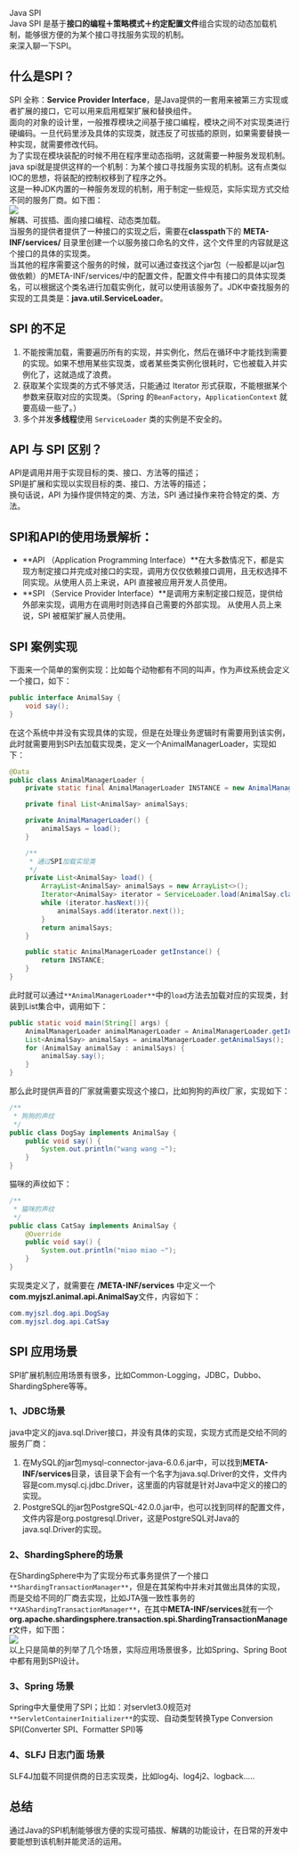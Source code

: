 Java SPI<br />Java SPI 是基于**接口的编程＋策略模式＋约定配置文件**组合实现的动态加载机制，能够很方便的为某个接口寻找服务实现的机制。<br />来深入聊一下SPI。
<a name="qLZBf"></a>
## 什么是SPI？
SPI 全称：**Service Provider Interface**，是Java提供的一套用来被第三方实现或者扩展的接口，它可以用来启用框架扩展和替换组件。<br />面向的对象的设计里，一般推荐模块之间基于接口编程，模块之间不对实现类进行硬编码。一旦代码里涉及具体的实现类，就违反了可拔插的原则，如果需要替换一种实现，就需要修改代码。<br />为了实现在模块装配的时候不用在程序里动态指明，这就需要一种服务发现机制。java spi就是提供这样的一个机制：为某个接口寻找服务实现的机制。这有点类似IOC的思想，将装配的控制权移到了程序之外。<br />这是一种JDK内置的一种服务发现的机制，用于制定一些规范，实际实现方式交给不同的服务厂商。如下图：<br />![](https://cdn.nlark.com/yuque/0/2022/png/396745/1651800392211-01fab624-c8d9-48ff-842f-7711e478985b.png#clientId=u9ebe409c-dbf3-4&from=paste&id=u1f5b7e49&originHeight=359&originWidth=1080&originalType=url&ratio=1&rotation=0&showTitle=false&status=done&style=none&taskId=u15b8141a-e187-4975-86be-eed468114b7&title=)<br />解耦、可拔插、面向接口编程、动态类加载。<br />当服务的提供者提供了一种接口的实现之后，需要在**classpath**下的 **META-INF/services/** 目录里创建一个以服务接口命名的文件，这个文件里的内容就是这个接口的具体的实现类。<br />当其他的程序需要这个服务的时候，就可以通过查找这个jar包（一般都是以jar包做依赖）的META-INF/services/中的配置文件，配置文件中有接口的具体实现类名，可以根据这个类名进行加载实例化，就可以使用该服务了。JDK中查找服务的实现的工具类是：**java.util.ServiceLoader**。
<a name="Mjxl8"></a>
## SPI 的不足

1. 不能按需加载，需要遍历所有的实现，并实例化，然后在循环中才能找到需要的实现。如果不想用某些实现类，或者某些类实例化很耗时，它也被载入并实例化了，这就造成了浪费。
2. 获取某个实现类的方式不够灵活，只能通过 Iterator 形式获取，不能根据某个参数来获取对应的实现类。（Spring 的`BeanFactory`，`ApplicationContext` 就要高级一些了。）
3. 多个并发**多线程**使用 `ServiceLoader` 类的实例是不安全的。
<a name="RhXza"></a>
## API 与 SPI 区别？
API是调用并用于实现目标的类、接口、方法等的描述；<br />SPI是扩展和实现以实现目标的类、接口、方法等的描述；<br />换句话说，API 为操作提供特定的类、方法，SPI 通过操作来符合特定的类、方法。
<a name="YVv2a"></a>
## SPI和API的使用场景解析：

- **API （Application Programming Interface）**在大多数情况下，都是实现方制定接口并完成对接口的实现，调用方仅仅依赖接口调用，且无权选择不同实现。从使用人员上来说，API 直接被应用开发人员使用。
- **SPI （Service Provider Interface）**是调用方来制定接口规范，提供给外部来实现，调用方在调用时则选择自己需要的外部实现。 从使用人员上来说，SPI 被框架扩展人员使用。
<a name="tPvcS"></a>
## SPI 案例实现
下面来一个简单的案例实现：比如每个动物都有不同的叫声，作为声纹系统会定义一个接口，如下：
```java
public interface AnimalSay {
	void say();
}
```
在这个系统中并没有实现具体的实现，但是在处理业务逻辑时有需要用到该实例，此时就需要用到SPI去加载实现类，定义一个AnimalManagerLoader，实现如下：
```java
@Data
public class AnimalManagerLoader {
    private static final AnimalManagerLoader INSTANCE = new AnimalManagerLoader();

    private final List<AnimalSay> animalSays;

    private AnimalManagerLoader() {
        animalSays = load();
    }

    /**
     * 通过SPI加载实现类
     */
    private List<AnimalSay> load() {
        ArrayList<AnimalSay> animalSays = new ArrayList<>();
        Iterator<AnimalSay> iterator = ServiceLoader.load(AnimalSay.class).iterator();
        while (iterator.hasNext()){
            animalSays.add(iterator.next());
        }
        return animalSays;
    }

    public static AnimalManagerLoader getInstance() {
        return INSTANCE;
    }
}
```
此时就可以通过`**AnimalManagerLoader**`中的`load`方法去加载对应的实现类，封装到List集合中，调用如下：
```java
public static void main(String[] args) {
	AnimalManagerLoader animalManagerLoader = AnimalManagerLoader.getInstance();
	List<AnimalSay> animalSays = animalManagerLoader.getAnimalSays();
	for (AnimalSay animalSay : animalSays) {
		animalSay.say();
	}
}
```
那么此时提供声音的厂家就需要实现这个接口，比如狗狗的声纹厂家，实现如下：
```java
/**
 * 狗狗的声纹
 */
public class DogSay implements AnimalSay {
    public void say() {
        System.out.println("wang wang ~");
    }
}
```
猫咪的声纹如下：
```java
/**
 * 猫咪的声纹
 */
public class CatSay implements AnimalSay {
    @Override
    public void say() {
        System.out.println("miao miao ~");
    }
}
```
实现类定义了，就需要在 **/META-INF/services** 中定义一个 **com.myjszl.animal.api.AnimalSay**文件，内容如下：
```java
com.myjszl.dog.api.DogSay
com.myjszl.dog.api.CatSay
```
<a name="a3qj6"></a>
## SPI 应用场景
SPI扩展机制应用场景有很多，比如Common-Logging，JDBC，Dubbo、ShardingSphere等等。
<a name="pvvvl"></a>
### 1、JDBC场景
java中定义的java.sql.Driver接口，并没有具体的实现，实现方式而是交给不同的服务厂商：

1. 在MySQL的jar包mysql-connector-java-6.0.6.jar中，可以找到**META-INF/services**目录，该目录下会有一个名字为java.sql.Driver的文件，文件内容是com.mysql.cj.jdbc.Driver，这里面的内容就是针对Java中定义的接口的实现。
2. PostgreSQL的jar包PostgreSQL-42.0.0.jar中，也可以找到同样的配置文件，文件内容是org.postgresql.Driver，这是PostgreSQL对Java的java.sql.Driver的实现。
<a name="dlLPC"></a>
### 2、ShardingSphere的场景
在ShardingSphere中为了实现分布式事务提供了一个接口`**ShardingTransactionManager**`，但是在其架构中并未对其做出具体的实现，而是交给不同的厂商去实现，比如JTA强一致性事务的`**XAShardingTransactionManager**`，在其中**META-INF/services**就有一个**org.apache.shardingsphere.transaction.spi.ShardingTransactionManager**文件，如下图：<br />![](https://cdn.nlark.com/yuque/0/2022/png/396745/1651800392220-4d5d0c75-8f3b-4b13-9baa-46b1468bbe2b.png#clientId=u9ebe409c-dbf3-4&from=paste&id=u39a0c148&originHeight=305&originWidth=890&originalType=url&ratio=1&rotation=0&showTitle=false&status=done&style=none&taskId=ubc7ce26c-90cb-499f-b0b4-4b62087d66c&title=)<br />以上只是简单的列举了几个场景，实际应用场景很多，比如Spring、Spring Boot 中都有用到SPI设计。
<a name="ctnHR"></a>
### 3、Spring 场景
Spring中大量使用了SPI；比如：对servlet3.0规范对`**ServletContainerInitializer**`的实现、自动类型转换Type Conversion SPI(Converter SPI、Formatter SPI)等
<a name="XrDmM"></a>
### 4、SLFJ 日志门面 场景
SLF4J加载不同提供商的日志实现类，比如log4j、log4j2、logback.....
<a name="Jjk8F"></a>
## 总结
通过Java的SPI机制能够很方便的实现可插拔、解耦的功能设计，在日常的开发中要能想到该机制并能灵活的运用。
